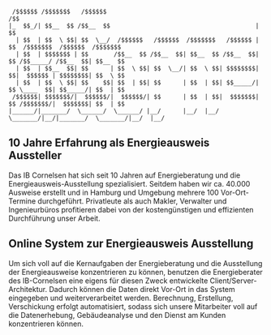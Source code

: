 ```text
 /$$$$$$ /$$$$$$$   /$$$$$$                                          /$$                              
|_  $$_/| $$__  $$ /$$__  $$                                        | $$                              
  | $$  | $$  \ $$| $$  \__/  /$$$$$$   /$$$$$$  /$$$$$$$   /$$$$$$ | $$  /$$$$$$$  /$$$$$$  /$$$$$$$ 
  | $$  | $$$$$$$ | $$       /$$__  $$ /$$__  $$| $$__  $$ /$$__  $$| $$ /$$_____/ /$$__  $$| $$__  $$
  | $$  | $$__  $$| $$      | $$  \ $$| $$  \__/| $$  \ $$| $$$$$$$$| $$|  $$$$$$ | $$$$$$$$| $$  \ $$
  | $$  | $$  \ $$| $$    $$| $$  | $$| $$      | $$  | $$| $$_____/| $$ \____  $$| $$_____/| $$  | $$
 /$$$$$$| $$$$$$$/|  $$$$$$/|  $$$$$$/| $$      | $$  | $$|  $$$$$$$| $$ /$$$$$$$/|  $$$$$$$| $$  | $$
|______/|_______/  \______/  \______/ |__/      |__/  |__/ \_______/|__/|_______/  \_______/|__/  |__/
```

## 10 Jahre Erfahrung als Energieausweis Aussteller

Das IB Cornelsen hat sich seit 10 Jahren auf Energieberatung und die
Energieausweis-Ausstellung spezialisiert. Seitdem haben wir ca. 40.000 Ausweise
erstellt und in Hamburg und Umgebung mehrere 100 Vor-Ort-Termine durchgeführt.
Privatleute als auch Makler, Verwalter und Ingenieurbüros profitieren dabei von
der kostengünstigen und effizienten Durchführung unser Arbeit.

## Online System zur Energieausweis Ausstellung

Um sich voll auf die Kernaufgaben der Energieberatung und die Ausstellung der
Energieausweise konzentrieren zu können, benutzen die Energieberater des
IB-Cornelsen eine eigens für diesen Zweck entwickelte Client/Server-Architektur.
Dadurch können die Daten direkt Vor-Ort in das System eingegeben und
weiterverarbeitet werden. Berechnung, Erstellung, Verschickung erfolgt
automatisiert, sodass sich unsere Mitarbeiter voll auf die Datenerhebung,
Gebäudeanalyse und den Dienst am Kunden konzentrieren können.

